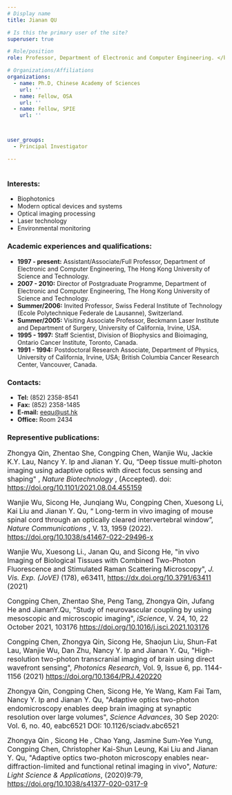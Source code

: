 ```yaml
---
# Display name
title: Jianan QU

# Is this the primary user of the site?
superuser: true

# Role/position
role: Professor, Department of Electronic and Computer Engineering. </br> eequ@ust.hk

# Organizations/Affiliations
organizations:
  - name: Ph.D, Chinese Academy of Sciences
    url: ''
  - name: Fellow, OSA 
    url: ''
  - name: Fellow, SPIE
    url: ''



user_groups:
  - Principal Investigator

---
```


#

##

###     Interests:
  - Biophotonics
  - Modern optical devices and systems
  - Optical imaging processing
  - Laser technology
  - Environmental monitoring
 

###    Academic experiences and qualifications:
- **1997 - present:** Assistant/Associate/Full Professor, Department of Electronic and Computer Engineering, The Hong Kong University of Science and Technology.   
- **2007 - 2010:**    Director of Postgraduate Programme, Department of Electronic and Computer Engineering, The Hong Kong University of Science and Technology.   
- **Summer/2006:**  Invited Professor, Swiss Federal Institute of Technology (Ecole Polytechnique Federale de Lausanne), Switzerland.    
- **Summer/2005:**  Visiting Associate Professor, Beckmann Laser Institute and Department of Surgery, University of California, Irvine, USA.   
- **1995 - 1997:**     Staff Scientist, Division of Biophysics and Bioimaging, Ontario Cancer Institute, Toronto, Canada.    
- **1991 - 1994:**     Postdoctoral Research Associate, Department of Physics, University of California, Irvine, USA; British Columbia Cancer Research Center, Vancouver, Canada.    


###  Contacts:
- **Tel:** (852) 2358-8541
- **Fax:** (852) 2358-1485 
- **E-mail:** eequ@ust.hk 
- **Office:** Room 2434 


### Representive publications:
<font size=3>  Zhongya Qin, Zhentao She, Congping Chen, Wanjie Wu, Jackie K.Y. Lau, Nancy Y. Ip and Jianan Y. Qu, “Deep tissue multi-photon imaging using adaptive optics with direct focus sensing and shaping" , *Nature Biotechnology* , (Accepted). doi: https://doi.org/10.1101/2021.08.04.455159 </font>  

<font size=3>  Wanjie Wu, Sicong He, Junqiang Wu, Congping Chen, Xuesong Li, Kai Liu and Jianan Y. Qu, “ Long-term in vivo imaging of mouse spinal cord through an optically cleared intervertebral window”, *Nature Communications* , V. 13, 1959 (2022). https://doi.org/10.1038/s41467-022-29496-x </font>

<font size=3>  Wanjie Wu, Xuesong Li., Janan Qu, and Sicong He, "in vivo Imaging of Biological Tissues with Combined Two-Photon Fluorescence and Stimulated Raman Scattering Microscopy", *J. Vis. Exp. (JoVE)* (178), e63411, https://dx.doi.org/10.3791/63411 (2021) </font>

<font size=3>  Congping Chen, Zhentao She, Peng Tang, Zhongya Qin, Jufang He and JiananY.Qu, "Study of neurovascular coupling by using mesoscopic and microscopic imaging", *iScience*, V. 24, 10, 22 October 2021, 103176 https://doi.org/10.1016/j.isci.2021.103176 </font>

<font size=3>  Congping Chen, Zhongya Qin, Sicong He, Shaojun Liu, Shun-Fat Lau, Wanjie Wu, Dan Zhu, Nancy Y. Ip and Jianan Y. Qu, "High-resolution two-photon transcranial imaging of brain using direct wavefront sensing", *Photonics Research*, Vol. 9, Issue 6, pp. 1144-1156 (2021) https://doi.org/10.1364/PRJ.420220 </font>

<font size=3>  Zhongya Qin, Congping Chen, Sicong He, Ye Wang, Kam Fai Tam, Nancy Y. Ip and Jianan Y. Qu, "Adaptive optics two-photon endomicroscopy enables deep brain imaging at synaptic resolution over large volumes", *Science Advances*, 30 Sep 2020: Vol. 6, no. 40, eabc6521 DOI: 10.1126/sciadv.abc6521 </font>

<font size=3>  Zhongya Qin , Sicong He , Chao Yang, Jasmine Sum-Yee Yung, Congping Chen, Christopher Kai-Shun Leung, Kai Liu and Jianan Y. Qu, "Adaptive optics two-photon microscopy enables near-diffraction-limited and functional retinal imaging in vivo", *Nature: Light Science & Applications*, (2020)9:79, https://doi.org/10.1038/s41377-020-0317-9 </font>
